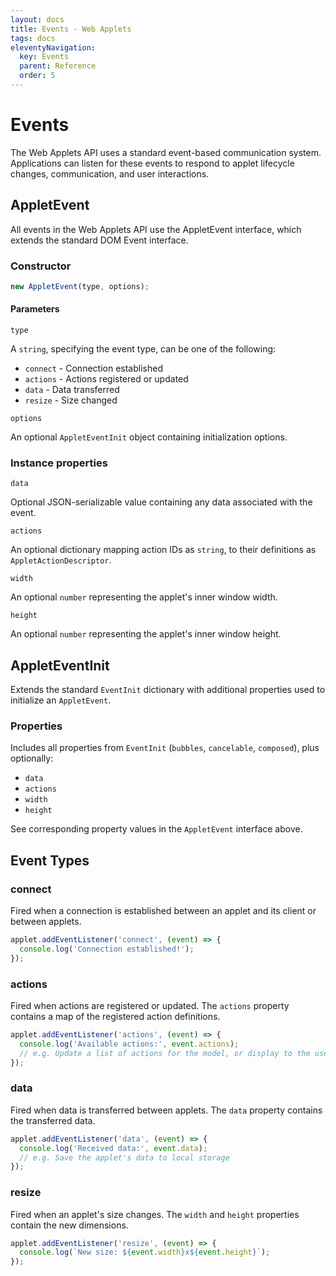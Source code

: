 ```yaml
---
layout: docs
title: Events - Web Applets
tags: docs
eleventyNavigation:
  key: Events
  parent: Reference
  order: 5
---
```


# Events

The Web Applets API uses a standard event-based communication system. Applications can listen for these events to respond to applet lifecycle changes, communication, and user interactions.

## AppletEvent

All events in the Web Applets API use the AppletEvent interface, which extends the standard DOM Event interface.

### Constructor

```js
new AppletEvent(type, options);
```

#### Parameters

`type`

A `string`, specifying the event type, can be one of the following:

- `connect` - Connection established
- `actions` - Actions registered or updated
- `data` - Data transferred
- `resize` - Size changed

`options`

An optional `AppletEventInit` object containing initialization options.

### Instance properties

`data`

Optional JSON-serializable value containing any data associated with the event.

`actions`

An optional dictionary mapping action IDs as `string`, to their definitions as `AppletActionDescriptor`.

`width`

An optional `number` representing the applet's inner window width.

`height`

An optional `number` representing the applet's inner window height.

## AppletEventInit

Extends the standard `EventInit` dictionary with additional properties used to initialize an `AppletEvent`.

### Properties

Includes all properties from `EventInit` (`bubbles`, `cancelable`, `composed`), plus optionally:

- `data`
- `actions`
- `width`
- `height`

See corresponding property values in the `AppletEvent` interface above.

## Event Types

### connect

Fired when a connection is established between an applet and its client or between applets.

```js
applet.addEventListener('connect', (event) => {
  console.log('Connection established!');
});
```

### actions

Fired when actions are registered or updated. The `actions` property contains a map of the registered action definitions.

```js
applet.addEventListener('actions', (event) => {
  console.log('Available actions:', event.actions);
  // e.g. Update a list of actions for the model, or display to the user
});
```

### data

Fired when data is transferred between applets. The `data` property contains the transferred data.

```js
applet.addEventListener('data', (event) => {
  console.log('Received data:', event.data);
  // e.g. Save the applet's data to local storage
});
```

### resize

Fired when an applet's size changes. The `width` and `height` properties contain the new dimensions.

```js
applet.addEventListener('resize', (event) => {
  console.log(`New size: ${event.width}x${event.height}`);
});
```
